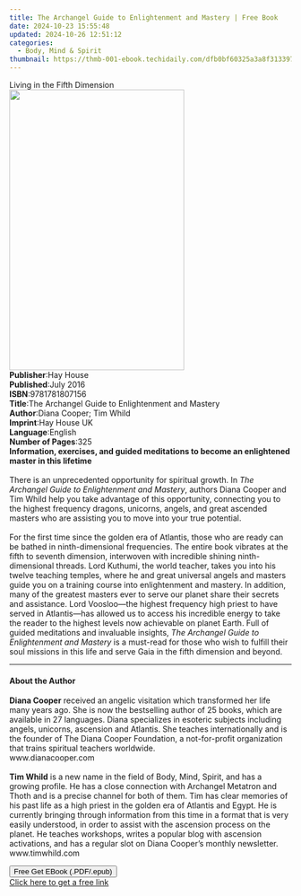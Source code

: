 ```yaml
---
title: The Archangel Guide to Enlightenment and Mastery | Free Book
date: 2024-10-23 15:55:48
updated: 2024-10-26 12:51:12
categories:
  - Body, Mind & Spirit
thumbnail: https://thmb-001-ebook.techidaily.com/dfb0bf60325a3a8f313397975d315ff57dbf5857fd8aff90aee9b9cca35a7edb.jpg
---
```

<main id="book-container">
  <div class="flex flex-col">
    <div class="book-brief flex-1 py-6 px-4 sm:p-6 md:py-10 md:px-8">
      <!-- brief-->
      <div class="book-brief-main">Living in the Fifth Dimension</div>
    </div>
    <div
      class="book-meta-info flex-1 grid gap-4 col-start-1 col-end-3 row-start-1 sm:mb-6 sm:grid-cols-4 lg:gap-6 lg:col-start-2 lg:row-end-6 lg:row-span-6 lg:mb-0"
    >
      <div
        class="book-meta-info-left place-content-center mt-4 p-4 text-sm leading-6 col-start-2 col-span-2 dark:text-slate-400"
      >
        <img
          class="w-full h-500 object-cover rounded-lg sm:h-255 sm:col-span-2 lg:col-span-full"
          src="https://img-001-ebook.techidaily.com/cdac20f25b116afc5f456ecc518661c737947776d91025b985355086cabd6356.jpg"
          alt=""
          width="312"
          height="500"
        />
      </div>
      <div
        class="book-meta-info-right mt-2 col-start-1 row-start-2 col-span-3 self-center"
      >
        <!-- meta data  -->
        <div class="flex flex-col px-4 md:px-8">
          <div class="flex-1">
            <strong>Publisher</strong>:<span class="px-2">Hay House</span>
          </div>
          <div class="flex-1">
            <strong>Published</strong>:<span class="px-2">July 2016</span>
          </div>
          <div class="flex-1">
            <strong>ISBN</strong>:<span class="px-2">9781781807156</span>
          </div>
          <div class="flex-1">
            <strong>Title</strong>:<span class="px-2"
              >The Archangel Guide to Enlightenment and Mastery</span
            >
          </div>
          <div class="flex-1">
            <strong>Author</strong>:<span class="px-2"
              >Diana Cooper; Tim Whild</span
            >
          </div>
          <div class="flex-1">
            <strong>Imprint</strong>:<span class="px-2">Hay House UK</span>
          </div>
          <div class="flex-1">
            <strong>Language</strong>:<span class="px-2">English</span>
          </div>
          <div class="flex-1">
            <strong>Number of Pages</strong>:<span class="px-2">325</span>
          </div>
        </div>
      </div>
    </div>
    <div class="book-description flex-1 py-6 px-4 sm:p-6 md:py-10 md:px-8">
      <div class="book-description-main">
        <div accordion-content="" id="description">
          <b
            >Information, exercises, and guided meditations to become an
            enlightened master in this lifetime</b
          ><br />&nbsp;<br />There is an unprecedented opportunity for spiritual
          growth. In&nbsp;<i>The Archangel Guide to Enlightenment and Mastery</i
          >, authors Diana Cooper and Tim Whild help you take advantage of this
          opportunity, connecting you to the highest frequency dragons,
          unicorns, angels, and great ascended masters who are assisting you to
          move into your true potential.<br />&nbsp;<br />For the first time
          since the golden era of Atlantis, those who are ready can be bathed in
          ninth-dimensional frequencies. The entire book vibrates at the fifth
          to seventh dimension, interwoven with incredible shining
          ninth-dimensional threads. Lord Kuthumi, the world teacher, takes you
          into his twelve teaching temples, where he and great universal angels
          and masters guide you on a training course into enlightenment and
          mastery. In addition, many of the greatest masters ever to serve our
          planet share their secrets and assistance. Lord Voosloo—the highest
          frequency high priest to have served in Atlantis—has allowed us to
          access his incredible energy to take the reader to the highest levels
          now achievable on planet Earth. Full of guided meditations and
          invaluable insights,&nbsp;<i
            >The Archangel Guide to Enlightenment and Mastery&nbsp;</i
          >is a must-read for those who wish to fulfill their soul missions in
          this life and serve Gaia in the fifth dimension and beyond.
        </div>
        <div class="accordion-fader"></div>
      </div>
    </div>
    <div class="book-excerpts flex-1 py-6 px-4 sm:p-6 md:py-10 md:px-8">
      <!-- excerpts-->
      <div class="book-excerpts-main">
        <hr />
        <h4 class="placeholder placeholder-heading">
          <span>About the Author</span>
        </h4>
        <p>
          <b>Diana Cooper</b>&nbsp;received an angelic visitation which
          transformed her life many years ago. She is now the bestselling author
          of 25 books, which are available in 27 languages. Diana specializes in
          esoteric subjects including angels, unicorns, ascension and Atlantis.
          She teaches internationally and is the founder of The Diana Cooper
          Foundation, a not-for-profit organization that trains spiritual
          teachers worldwide.&nbsp;<br />www.dianacooper.com<br /><br /><b
            >Tim Whild</b
          >
          is a new name in the field of Body, Mind, Spirit, and has a growing
          profile. He has a close connection with Archangel Metatron and Thoth
          and is a precise channel for both of them. Tim&nbsp;has clear memories
          of his past life as a high priest in the golden era of Atlantis and
          Egypt. He is currently bringing through information from this time in
          a format that is very easily understood, in order to assist with the
          ascension process on the planet. He teaches workshops, writes a
          popular blog with ascension activations, and has a regular slot on
          Diana Cooper’s monthly newsletter.<br />www.timwhild.com
        </p>
      </div>
    </div>
    <div
      class="book-about-author flex-1 py-6 px-4 sm:p-6 md:py-10 md:px-8"
    ></div>
    <div class="book-free-get flex-1 py-6 px-4 sm:p-6 md:py-10 md:px-8">
      <button
        id="btn-free-get"
        class="bg-blue-500 hover:bg-blue-700 text-white font-bold py-2 px-4 rounded"
      >
        Free Get EBook (.PDF/.epub)
      </button>
      <div id="countdown-display" class="px-2 text-lg mt-2"></div>
      <a
        id="free-link"
        class="hidden bg-blue-500 hover:bg-blue-700 text-white font-bold py-2 px-4 rounded"
        href="https://www.ebooks.com/en-us/book/96317840/the-archangel-guide-to-enlightenment-and-mastery/diana-cooper/"
        target="_blank"
        >Click here to get a free link</a
      >
    </div>
    <script>
      let countdownTime = 0;
      let countdownInterval = null;
      document
        .getElementById('btn-free-get')
        .addEventListener('click', startCountdown);
      function startCountdown() {
        countdownTime = new Date().getTime() + 60000 * 3;
        countdownInterval = setInterval(updateCountdown, 1000);
        document.getElementById('btn-free-get').disabled = true;
        document
          .getElementById('btn-free-get')
          .classList.add('bg-gray-500', 'cursor-not-allowed');
      }
      function updateCountdown() {
        let currentTime = new Date().getTime();
        let timeLeft = countdownTime - currentTime;
        let secondsLeft = Math.floor(timeLeft / 1000);
        document.getElementById('countdown-display').innerHTML =
          `Remaining time: ${secondsLeft} seconds.`;
        if (secondsLeft <= 0) {
          clearInterval(countdownInterval);
          document.getElementById('btn-free-get').classList.add('hidden');
          document.getElementById('free-link').classList.remove('hidden');
          document.getElementById('countdown-display').innerHTML = '';
        }
      }
    </script>
  </div>
</main>
